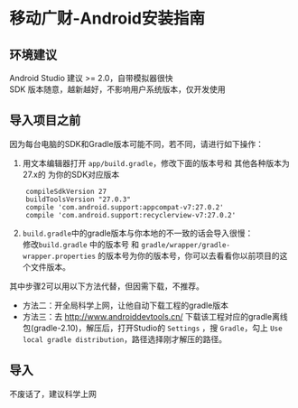 # 移动广财-Android安装指南

## 环境建议
Android Studio 建议 >= 2.0，自带模拟器很快  
SDK 版本随意，越新越好，不影响用户系统版本，仅开发使用  

## 导入项目之前
因为每台电脑的SDK和Gradle版本可能不同，若不同，请进行如下操作：
1. 用文本编辑器打开 `app/build.gradle`，修改下面的版本号和 其他各种版本为27.x的 为你的SDK对应版本
```
    compileSdkVersion 27
    buildToolsVersion "27.0.3"
    compile 'com.android.support:appcompat-v7:27.0.2'
    compile 'com.android.support:recyclerview-v7:27.0.2'

```
2. `build.gradle`中的gradle版本与你本地的不一致的话会导入很慢：  
   修改`build.gradle` 中的版本号 和 `gradle/wrapper/gradle-wrapper.properties` 的版本号为你的版本号，你可以去看看你以前项目的这个文件版本。  

其中步骤2可以用以下方法代替，但因需下载，不推荐。  
-  方法二：开全局科学上网，让他自动下载工程的gradle版本  
-  方法三：去 http://www.androiddevtools.cn/ 下载该工程对应的gradle离线包(gradle-2.10)，解压后，打开Studio的 `Settings` ，搜 `Gradle`，勾上 `Use local gradle distribution`，路径选择刚才解压的路径。  

## 导入
不废话了，建议科学上网
